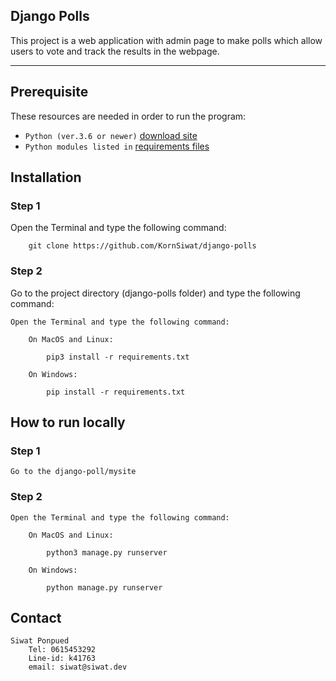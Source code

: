 ## Django Polls

This project is a web application with admin page to make polls
which allow users to vote and track the results in the webpage.

---

## Prerequisite

These resources are needed in order to run the program:

- `Python (ver.3.6 or newer)` [download site](https://www.python.org/downloads/)
- `Python modules listed in` [requirements files](requirements.txt)

## Installation

### Step 1

Open the Terminal and type the following command:

        git clone https://github.com/KornSiwat/django-polls

### Step 2

Go to the project directory (django-polls folder) and type the following command:

    Open the Terminal and type the following command:

        On MacOS and Linux:

            pip3 install -r requirements.txt

        On Windows:

            pip install -r requirements.txt

## How to run locally

### Step 1

    Go to the django-poll/mysite

### Step 2

    Open the Terminal and type the following command:

        On MacOS and Linux:

            python3 manage.py runserver

        On Windows:

            python manage.py runserver

## Contact

    Siwat Ponpued
        Tel: 0615453292
        Line-id: k41763
        email: siwat@siwat.dev
